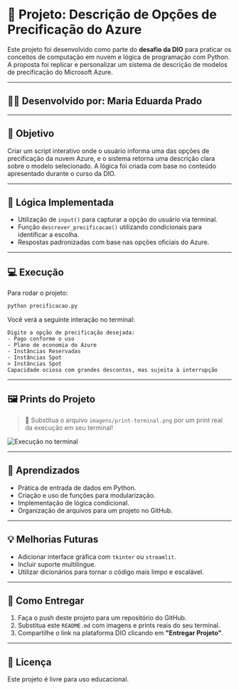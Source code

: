 # 💸 Projeto: Descrição de Opções de Precificação do Azure

Este projeto foi desenvolvido como parte do **desafio da DIO** para praticar os conceitos de computação em nuvem e lógica de programação com Python. A proposta foi replicar e personalizar um sistema de descrição de modelos de precificação do Microsoft Azure.

---

## 👩‍💻 Desenvolvido por: **Maria Eduarda Prado**

---

## 📌 Objetivo

Criar um script interativo onde o usuário informa uma das opções de precificação da nuvem Azure, e o sistema retorna uma descrição clara sobre o modelo selecionado. A lógica foi criada com base no conteúdo apresentado durante o curso da DIO.

---

## 🧠 Lógica Implementada

- Utilização de `input()` para capturar a opção do usuário via terminal.
- Função `descrever_precificacao()` utilizando condicionais para identificar a escolha.
- Respostas padronizadas com base nas opções oficiais do Azure.

---

## 💻 Execução

Para rodar o projeto:

```bash
python precificacao.py
```

Você verá a seguinte interação no terminal:

```
Digite a opção de precificação desejada:
- Pago conforme o uso
- Plano de economia do Azure
- Instâncias Reservadas
- Instâncias Spot
> Instâncias Spot
Capacidade ociosa com grandes descontos, mas sujeita à interrupção
```

---

## 🖼 Prints do Projeto

> 📌 Substitua o arquivo `imagens/print-terminal.png` por um print real da execução em seu terminal!

![Execução no terminal](imagens/print-terminal.png)

---

## 🚀 Aprendizados

- Prática de entrada de dados em Python.
- Criação e uso de funções para modularização.
- Implementação de lógica condicional.
- Organização de arquivos para um projeto no GitHub.

---

## 💡 Melhorias Futuras

- Adicionar interface gráfica com `tkinter` ou `streamlit`.
- Incluir suporte multilíngue.
- Utilizar dicionários para tornar o código mais limpo e escalável.

---

## 📎 Como Entregar

1. Faça o push deste projeto para um repositório do GitHub.
2. Substitua este `README.md` com imagens e prints reais do seu terminal.
3. Compartilhe o link na plataforma DIO clicando em **"Entregar Projeto"**.

---

## 🧾 Licença

Este projeto é livre para uso educacional.

